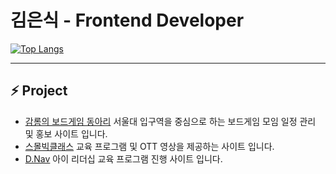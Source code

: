 

  
<div>
  <h1>
    김은식 - Frontend Developer
  </h1>
  
  [![Top Langs](https://github-readme-stats.vercel.app/api/top-langs/?username=gamrom&layout=compact&show_icons=true&theme=cobalt&count_private=true&hide=python,ruby)](https://github.com/anuraghazra/github-readme-stats)

  <hr />
  <h2>
    <bold>⚡ Project</bold>
    
  </h2>

  <ul>
    <li><a href="www.gambodong.com">감롬의 보드게임 동아리</a> 서울대 입구역을 중심으로 하는 보드게임 모임 일정 관리 및 홍보 사이트 입니다.</li>
    <li><a href="www.smallbigclass.com">스몰빅클래스</a> 교육 프로그램 및 OTT 영상을 제공하는 사이트 입니다.</li>
    <li><a href="class.dnav.co.kr">D.Nav</a> 아이 리더십 교육 프로그램 진행 사이트 입니다.</li>
  </ul>
</div>


